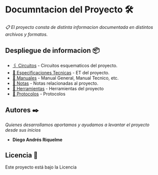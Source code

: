﻿
# Documntacion del Proyecto 🛠️

_📋 El proyecto consta de distinta informacion documentada en distintos archivos y formatos._

## Despliegue de informacion 📦

* [🖇️ Circuitos](https://github.com/Dy390/Documentacion/tree/master/Circuitos) - Circuitos esquematicos del proyecto.
* [📄 Especificaciones Tecnicas](https://github.com/Dy390/Documentacion/tree/master/Especif_Tecnicas) - ET del proyecto.
* [📖 Manuales](https://github.com/Dy390/Documentacion/tree/master/Manual) - Manual General, Manual Tecnico, etc.
* [📌 Notas](https://github.com/Dy390/Documentacion/tree/master/Notas) - Notas relacionadas al proyecto.
* [🔧 Herramientas](https://github.com/Dy390/Documentacion/tree/master/Herramientas) - Herramientas del proyecto
* [📄 Protocolos](https://github.com/Dy390/Documentacion/tree/master/Protocolos) - Protocolos


## Autores ✒️

_Quienes desarrollamos aportamos y ayudamos a levantar el proyecto desde sus inicios_

* **Diego Andrés Riquelme** 

## Licencia 📄

Este proyecto está bajo la Licencia 



